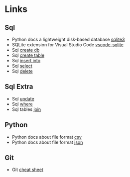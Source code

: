 # Links

## Sql

- Python docs a lightweight disk-based database [sqlite3](https://docs.python.org/3/library/sqlite3.html)
- SQLite extension for Visual Studio Code [vscode-sqlite](https://marketplace.visualstudio.com/items?itemName=alexcvzz.vscode-sqlite)
- Sql [create db](https://www.w3schools.com/sql/sql_create_db.asp)
- Sql [create table](https://www.w3schools.com/sql/sql_create_table.asp)
- Sql [insert into](https://www.w3schools.com/sql/sql_insert.asp)
- Sql [select](https://www.w3schools.com/sql/sql_select.asp)
- Sql [delete](https://www.w3schools.com/sql/sql_delete.asp)

## Sql Extra

- Sql [update](https://www.w3schools.com/sql/sql_update.asp)
- Sql [where](https://www.w3schools.com/sql/sql_where.asp)
- Sql tables [join](https://www.w3schools.com/sql/sql_join.asp)

## Python

- Python docs about file format [csv](https://docs.python.org/3/library/csv.html)
- Python docs about file format [json](https://docs.python.org/3/library/json.html)

## Git

- Git [cheat sheet](https://education.github.com/git-cheat-sheet-education.pdf)

